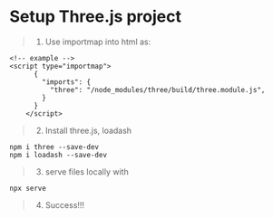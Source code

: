 # Setup Three.js project
>1. Use importmap into html as:
```
<!-- example -->
<script type="importmap">
      {
        "imports": {
          "three": "/node_modules/three/build/three.module.js",
        }
      }
    </script>
```

>2. Install three.js, loadash
```
npm i three --save-dev
npm i loadash --save-dev
```
>3. serve files locally with
```
npx serve
```
>4. Success!!!